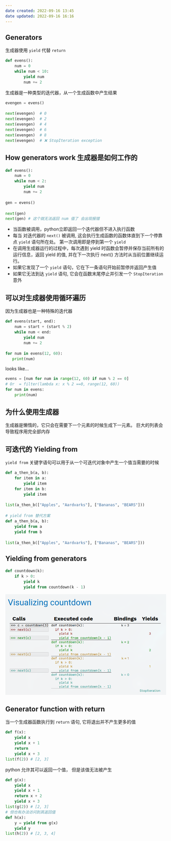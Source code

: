 ```yaml
---
date created: 2022-09-16 13:45
date updated: 2022-09-16 16:16
---
```


## Generators

生成器使用 `yield` 代替 `return`

```python
def evens():
	num = 0
	while num < 10:
		yield num
		num += 2
```

生成器是一种类型的迭代器，从一个生成函数中产生结果

```python
evengen = evens()

next(evengen)  # 0
next(evengen)  # 2
next(evengen)  # 4
next(evengen)  # 6
next(evengen)  # 8
next(evengen)  # ❌ StopIteration exception
```

## How generators work 生成器是如何工作的

```python
def evens():
    num = 0
    while num < 2:
        yield num
        num += 2

gen = evens()

next(gen)
next(gen) # 这个就无法返回 num 值了 会出现报错
```

- 当函数被调用，python立即返回一个迭代器但不进入执行函数
- 每当 对迭代器的 `next()` 被调用, 这会执行生成函数的函数体直到下一个停靠点 `yield` 语句所在处。 第一次调用即是停到第一个 `yield`
- 在调用生成器运行的过程中，每次遇到 yield 时函数会暂停并保存当前所有的运行信息，返回 yield 的值, 并在下一次执行 next() 方法时从当前位置继续运行。
- 如果它发现了一个 `yield` 语句，它在下一条语句开始前暂停并返回产生值
- 如果它无法到达 `yield` 语句, 它会在函数末尾停止并引发一个 `StopIteration` 意外

## 可以对生成器使用循环遍历

因为生成器也是一种特殊的迭代器

```python
def evens(start, end):
    num = start + (start % 2)
    while num < end:
        yield num
        num += 2

for num in evens(12, 60):
   print(num)
```

looks like...

```python
evens = [num for num in range(12, 60) if num % 2 == 0]
# Or  = filter(lambda x: x % 2 ==0, range(12, 60))
for num in evens:
	print(num)
```

## 为什么使用生成器

生成器是懒惰的，它只会在需要下一个元素的时候生成下一元素。
巨大的列表会导致程序用完全部内存

## 可迭代的 Yielding from

`yield from` 关键字语句可以用于从一个可迭代对象中产生一个值当需要的时候

```python
def a_then_b(a, b):
    for item in a:
        yield item
    for item in b:
        yield item

list(a_then_b(["Apples", "Aardvarks"], ["Bananas", "BEARS"]))

# yield from 替代方案
def a_then_b(a, b):
    yield from a
    yield from b

list(a_then_b(["Apples", "Aardvarks"], ["Bananas", "BEARS"]))
```

## Yielding from generators

```python
def countdown(k):
    if k > 0:
        yield k
        yield from countdown(k - 1)
```

![](./attachments/Pasted%20image%2020220916161602.png)

## Generator function with return

当一个生成器函数执行到 `return` 语句, 它将退出并不产生更多的值

```python
def f(x):
	yield x
	yield x + 1
	return 
	yield x + 3
list(f(2)) # [2, 3]
```

python 允许其可以返回一个值， 但是该值无法被产生

```python
def g(x):
	yield x
	yield x + 1
	return x + 2
	yield x + 3
list(g(2)) # [2, 3]
# 但也有办法访问到其返回值
def h(x):
	y = yield from g(x)
	yield y
list(h(2)) # [2, 3, 4]
```


